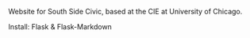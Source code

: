Website for South Side Civic, based at the CIE at University of Chicago.

Install:
Flask &
Flask-Markdown